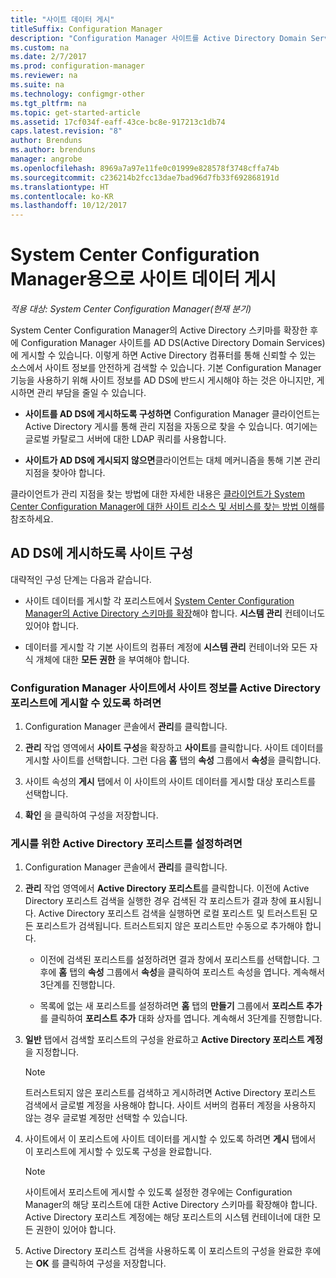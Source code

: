 ```yaml
---
title: "사이트 데이터 게시"
titleSuffix: Configuration Manager
description: "Configuration Manager 사이트를 Active Directory Domain Services에 게시하는 방법을 알아봅니다."
ms.custom: na
ms.date: 2/7/2017
ms.prod: configuration-manager
ms.reviewer: na
ms.suite: na
ms.technology: configmgr-other
ms.tgt_pltfrm: na
ms.topic: get-started-article
ms.assetid: 17cf034f-eaff-43ce-bc8e-917213c1db74
caps.latest.revision: "8"
author: Brenduns
ms.author: brenduns
manager: angrobe
ms.openlocfilehash: 8969a7a97e11fe0c01999e828578f3748cffa74b
ms.sourcegitcommit: c236214b2fcc13dae7bad96d7fb33f692868191d
ms.translationtype: HT
ms.contentlocale: ko-KR
ms.lasthandoff: 10/12/2017
---
```

# <a name="publish-site-data-for-system-center-configuration-manager"></a>System Center Configuration Manager용으로 사이트 데이터 게시

*적용 대상: System Center Configuration Manager(현재 분기)*

System Center Configuration Manager의 Active Directory 스키마를 확장한 후에 Configuration Manager 사이트를 AD DS(Active Directory Domain Services)에 게시할 수 있습니다. 이렇게 하면 Active Directory 컴퓨터를 통해 신뢰할 수 있는 소스에서 사이트 정보를 안전하게 검색할 수 있습니다. 기본 Configuration Manager 기능을 사용하기 위해 사이트 정보를 AD DS에 반드시 게시해야 하는 것은 아니지만, 게시하면 관리 부담을 줄일 수 있습니다.  

-   **사이트를 AD DS에 게시하도록 구성하면** Configuration Manager 클라이언트는 Active Directory 게시를 통해 관리 지점을 자동으로 찾을 수 있습니다. 여기에는 글로벌 카탈로그 서버에 대한 LDAP 쿼리를 사용합니다.  

-   **사이트가 AD DS에 게시되지 않으면**클라이언트는 대체 메커니즘을 통해 기본 관리 지점을 찾아야 합니다.  

클라이언트가 관리 지점을 찾는 방법에 대한 자세한 내용은 [클라이언트가 System Center Configuration Manager에 대한 사이트 리소스 및 서비스를 찾는 방법 이해](../../../../core/plan-design/hierarchy/understand-how-clients-find-site-resources-and-services.md)를 참조하세요.  

## <a name="configure-sites-to-publish-to-ad-ds"></a>AD DS에 게시하도록 사이트 구성  
 대략적인 구성 단계는 다음과 같습니다.  

-   사이트 데이터를 게시할 각 포리스트에서 [System Center Configuration Manager의 Active Directory 스키마를 확장](../../../../core/plan-design/network/extend-the-active-directory-schema.md)해야 합니다. **시스템 관리** 컨테이너도 있어야 합니다.  

-   데이터를 게시할 각 기본 사이트의 컴퓨터 계정에   **시스템 관리** 컨테이너와 모든 자식 개체에 대한 **모든 권한** 을 부여해야 합니다.  

### <a name="to-enable-a-configuration-manager-site-to-publish-site-information-to-active-directory-forest"></a>Configuration Manager 사이트에서 사이트 정보를 Active Directory 포리스트에 게시할 수 있도록 하려면

1.  Configuration Manager 콘솔에서 **관리**를 클릭합니다.  

2.  **관리** 작업 영역에서 **사이트 구성**을 확장하고 **사이트**를 클릭합니다. 사이트 데이터를 게시할 사이트를 선택합니다. 그런 다음 **홈** 탭의 **속성** 그룹에서 **속성**을 클릭합니다.  

3.  사이트 속성의 **게시** 탭에서 이 사이트의 사이트 데이터를 게시할 대상 포리스트를 선택합니다.  

4.  **확인** 을 클릭하여 구성을 저장합니다.  

### <a name="to-set-up-active-directory-forests-for-publishing"></a>게시를 위한 Active Directory 포리스트를 설정하려면  

1.  Configuration Manager 콘솔에서 **관리**를 클릭합니다.  

2.  **관리** 작업 영역에서 **Active Directory 포리스트**를 클릭합니다. 이전에 Active Directory 포리스트 검색을 실행한 경우 검색된 각 포리스트가 결과 창에 표시됩니다. Active Directory 포리스트 검색을 실행하면 로컬 포리스트 및 트러스트된 모든 포리스트가 검색됩니다. 트러스트되지 않은 포리스트만 수동으로 추가해야 합니다.  

    -   이전에 검색된 포리스트를 설정하려면 결과 창에서 포리스트를 선택합니다. 그 후에 **홈** 탭의 **속성** 그룹에서 **속성**을 클릭하여 포리스트 속성을 엽니다. 계속해서 3단계를 진행합니다.  

    -   목록에 없는 새 포리스트를 설정하려면 **홈** 탭의 **만들기** 그룹에서 **포리스트 추가**를 클릭하여 **포리스트 추가** 대화 상자를 엽니다. 계속해서 3단계를 진행합니다.  

3.  **일반** 탭에서 검색할 포리스트의 구성을 완료하고 **Active Directory 포리스트 계정**을 지정합니다.  

    > [!NOTE]  
    >  트러스트되지 않은 포리스트를 검색하고 게시하려면 Active Directory 포리스트 검색에서 글로벌 계정을 사용해야 합니다. 사이트 서버의 컴퓨터 계정을 사용하지 않는 경우 글로벌 계정만 선택할 수 있습니다.  

4.  사이트에서 이 포리스트에 사이트 데이터를 게시할 수 있도록 하려면 **게시** 탭에서 이 포리스트에 게시할 수 있도록 구성을 완료합니다.  

    > [!NOTE]  
    >  사이트에서 포리스트에 게시할 수 있도록 설정한 경우에는 Configuration Manager의 해당 포리스트에 대한 Active Directory 스키마를 확장해야 합니다. Active Directory 포리스트 계정에는 해당 포리스트의 시스템 컨테이너에 대한 모든 권한이 있어야 합니다.  

5.  Active Directory 포리스트 검색을 사용하도록 이 포리스트의 구성을 완료한 후에는 **OK** 를 클릭하여 구성을 저장합니다.  
